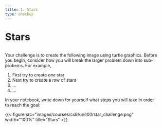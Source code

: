 ```yaml
---
title: 1. Stars
type: checkup
---
```

<p style="font-size:32px;font-weight:bold">Stars</p>

Your challenge is to create the following image using turtle graphics.
Before you begin, consider how you will break the larger problem down into sub-probems.
For example,
1. First try to create *one* star
2. Next try to create a *row* of stars
3. ...
4. ...

In your notebook, write down for yourself what steps you will take in order to reach the goal:

{{< figure src="images/courses/cs9/unit00/star_challenge.png" width="100%" title="Stars" >}}
